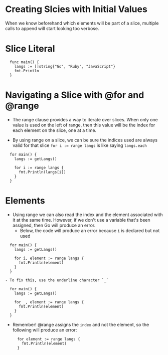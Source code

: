 # Creating Slcies with Initial Values
  When we know beforehand which elements will be part of a slice, multiple calls to append will start looking too verbose.

# Slice Literal
  ```
    func main() {
      langs := []string{"Go", "Ruby", "JavaScript"}
      fmt.Println
    }
  ```

# Navigating a Slice with @for and @range
  * The range clause provides a way to iterate over slices. When only one value is used on the left of range, then this value will be the index for each element on the slice, one at a time.

  * By using range on a slice, we can be sure the indices used are always valid for that slice
    `for i := range langs` is like saying `langs.each`

  ```
    for main() {
      langs := getLangs()

      for i := range langs {
        fmt.Println(langs[i])
      }
    }
  ```

# Elements
  * Using range we can also read the index and the element associated with it at the same time. However, if we don't use a variable that's been assigned, then Go will produce an error.
    - Below, the code will produce an error because `i` is declared but not used

  ```
    for main() {
      langs := getLangs()

      for i, element := range langs {
        fmt.Println(element)
      }
    }
  ```

    - To fix this, use the underline character `_`

  ```
    for main() {
      langs := getLangs()

      for _, element := range langs {
        fmt.Println(element)
      }
    }
  ```
* Remember! @range assigns the `index` and not the element, so the following will produce an error:
  ```
    for element := range langs {
      fmt.Println(element)
    }
  ```
